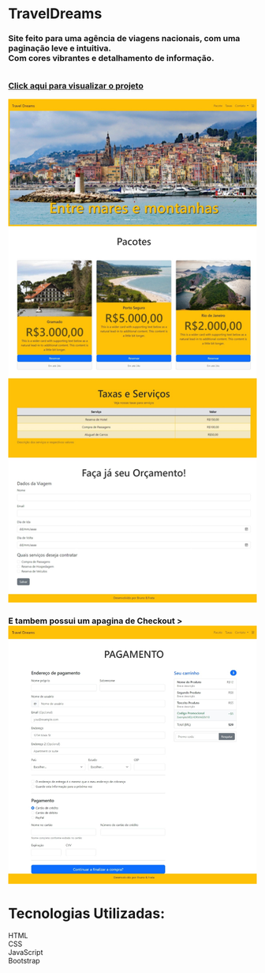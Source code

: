 
# TravelDreams

<h3>Site feito para uma agência de viagens nacionais, com uma paginação leve e intuitiva.<br>
Com cores vibrantes e detalhamento de informação.<br>
<br>
<p><a href="https://brunodevbbf.github.io/Travel/">Click aqui para visualizar o projeto</a></p>

<img src="./Assets/img/Captura%20da%20Web_13-6-2023_112837_.jpeg">

<h3>E tambem possui um apagina de Checkout >

<img src="./Assets/img/Captura%20da%20Web_13-6-2023_11323_.jpeg">

<h1>Tecnologias Utilizadas:</h1>
<p>HTML<br>
CSS<br>
JavaScript<br>
Bootstrap</p>
